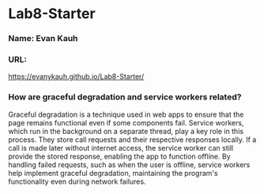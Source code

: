 # Lab8-Starter

### Name: Evan Kauh

### URL:
https://evanykauh.github.io/Lab8-Starter/

### How are graceful degradation and service workers related?
Graceful degradation is a technique used in web apps to ensure that the page remains functional even if some components fail. Service workers, which run in the background on a separate thread, play a key role in this process. They store call requests and their respective responses locally. If a call is made later without internet access, the service worker can still provide the stored response, enabling the app to function offline. By handling failed requests, such as when the user is offline, service workers help implement graceful degradation, maintaining the program's functionality even during network failures.
